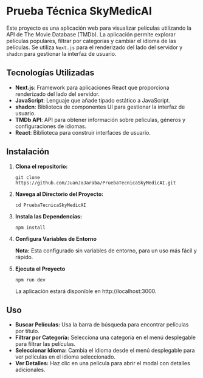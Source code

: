 # Prueba Técnica SkyMedicAI

Este proyecto es una aplicación web para visualizar películas utilizando la API de The Movie Database (TMDb). La aplicación permite explorar películas populares, filtrar por categorías y cambiar el idioma de las películas. Se utiliza `Next.js` para el renderizado del lado del servidor y `shadcn` para gestionar la interfaz de usuario.

## Tecnologías Utilizadas

- **Next.js**: Framework para aplicaciones React que proporciona renderizado del lado del servidor.
- **JavaScript**: Lenguaje que añade tipado estático a JavaScript.
- **shadcn**: Biblioteca de componentes UI para gestionar la interfaz de usuario.
- **TMDb API**: API para obtener información sobre películas, géneros y configuraciones de idiomas.
- **React**: Biblioteca para construir interfaces de usuario.

## Instalación

1. **Clona el repositorio:**

   `git clone https://github.com/JuanJoJaraba/PruebaTecnicaSkyMedicAI.git`
   
2. **Navega al Directorio del Proyecto:**

   `cd PruebaTecnicaSkyMedicAI`

3. **Instala las Dependencias:**

   `npm install`

4. **Configura Variables de Entorno**

   **Nota:** Esta configurado sin variables de entorno, para un uso más fácil y rápido.

5. **Ejecuta el Proyecto**

   `npm run dev`

   La aplicación estará disponible en http://localhost:3000.

## Uso

- **Buscar Películas:** Usa la barra de búsqueda para encontrar películas por título.
- **Filtrar por Categoría:** Selecciona una categoría en el menú desplegable para filtrar las películas.
- **Seleccionar Idioma:** Cambia el idioma desde el menú desplegable para ver películas en el idioma seleccionado.
- **Ver Detalles:** Haz clic en una película para abrir el modal con detalles adicionales.

